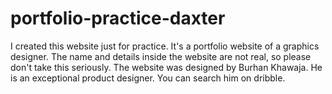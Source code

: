 # portfolio-practice-daxter
I created this website just for practice. It's a portfolio website of a graphics designer. The name and details inside the website are not real, so please don't take this seriously. 
The website was designed by Burhan Khawaja. He is an exceptional product designer. You can search him on dribble.
